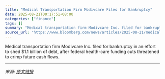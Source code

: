 ```yaml
---
title: "Medical Transportation Firm Modivcare Files for Bankruptcy"
date: 2025-08-21T00:17:51+08:00
categories: ["finance"]
tags: []
summary: "Medical transportation firm Modivcare Inc. filed for bankruptcy in an effort to shed $1.1 billion of debt, after federal health-care funding cuts threatened to crimp future cash flows."
source_url: "https://www.bloomberg.com/news/articles/2025-08-21/medical-transportation-firm-modivcare-files-for-bankruptcy"
---
```


Medical transportation firm Modivcare Inc. filed for bankruptcy in an effort to shed $1.1 billion of debt, after federal health-care funding cuts threatened to crimp future cash flows.

---

*来源: [原文链接](https://www.bloomberg.com/news/articles/2025-08-21/medical-transportation-firm-modivcare-files-for-bankruptcy)*
